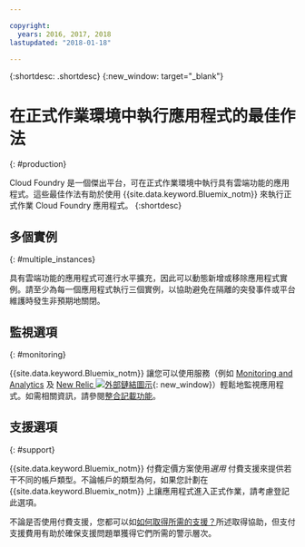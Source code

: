 ```yaml
---

copyright:
  years: 2016, 2017, 2018
lastupdated: "2018-01-18"

---
```


{:shortdesc: .shortdesc}
{:new_window: target="_blank"}

# 在正式作業環境中執行應用程式的最佳作法
{: #production}

Cloud Foundry 是一個傑出平台，可在正式作業環境中執行具有雲端功能的應用程式。這些最佳作法有助於使用 {{site.data.keyword.Bluemix_notm}} 來執行正式作業 Cloud Foundry 應用程式。
{:shortdesc}

## 多個實例
{: #multiple_instances}

具有雲端功能的應用程式可進行水平擴充，因此可以動態新增或移除應用程式實例。請至少為每一個應用程式執行三個實例，以協助避免在隔離的突發事件或平台維護時發生非預期地關閉。

## 監視選項
{: #monitoring}

{{site.data.keyword.Bluemix_notm}} 讓您可以使用服務（例如 [Monitoring and Analytics](/docs/services/monana/index.html) 及 [New Relic ![外部鏈結圖示](../icons/launch-glyph.svg)](http://newrelic.com/){: new_window}）輕鬆地監視應用程式。如需相關資訊，請參閱[整合記載功能](../monitor_log/logging.html#logging_for_bluemix_apps)。

## 支援選項
{: #support}

{{site.data.keyword.Bluemix_notm}} 付費定價方案使用*選用* 付費支援來提供若干不同的帳戶類型。不論帳戶的類型為何，如果您計劃在 {{site.data.keyword.Bluemix_notm}} 上讓應用程式進入正式作業，請考慮登記此選項。

不論是否使用付費支援，您都可以如[如何取得所需的支援？](../get-support/howtogetsupport.html)所述取得協助，但支付支援費用有助於確保支援問題單獲得它們所需的警示層次。
